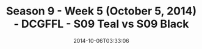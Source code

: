 ---
title: Season 9 - Week 5 (October 5, 2014) - DCGFFL - S09 Teal vs S09 Black
teams-score:
- team: _teams/s09-teal.md
  score: 27
- team: _teams/s09-black.md
  score: 12
mvp: Charlie Salem (Teal); James Santos (Black)
game-ball: N/A
season: 9
week: 5
date: '2014-10-06T03:33:06'
pageid: season-9-week-5-4469-vs-4452
---